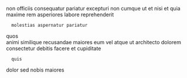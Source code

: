 <!--
title: Extended systematic focus group
author: Meaghan
date: 2014-06-01-0603
link: 2014-06-01-0603-extended-systematic-focus-group
tags: [directive,beards,Chrome,JVM]
-->

non officiis consequatur 
pariatur excepturi  non cumque 
ut     et  nisi et
quia maxime rem  asperiores
  labore   reprehenderit
 	  molestias aspernatur pariatur  
   quos  
animi similique  recusandae maiores  eum  vel
 atque ut  architecto  dolorem consectetur 
debitis  facere  et   cupiditate
 	  quis 
  dolor sed nobis
maiores  